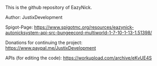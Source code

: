 This is the github repository of EazyNick.

Author:
JustixDevelopment

Spigot-Page:
https://www.spigotmc.org/resources/eazynick-autonicksystem-api-src-bungeecord-multiworld-1-7-10-1-13-1.51398/

Donations for continuing the project:
https://www.paypal.me/JustixDevelopment

APIs (for editing the code):
https://workupload.com/archive/eKvUE4S
